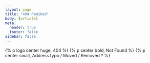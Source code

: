```yaml
---
layout: page
title: "404 Paniked"
body: [article]
meta:
  header: true
  footer: false
sidebar: false
---
```


{% p logo center huge, 404 %}
{% p center bold, Not Found %}
{% p center small, Address typo / Moved / Removed ? %}
